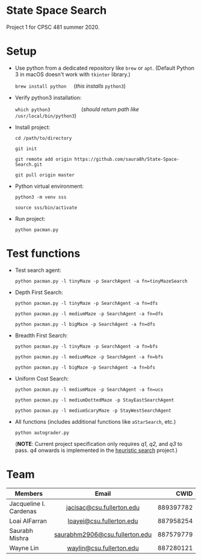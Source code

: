 # State Space Search

Project 1 for CPSC 481 summer 2020.


# Setup

+ Use python from a dedicated repository like `brew` or `apt`. (Default Python 3 in macOS doesn't work with `tkinter` library.)

    `brew install python` &nbsp;&nbsp;&nbsp;&nbsp;(*this installs* `python3`)

+ Verify python3 installation:

    `which python3` &nbsp;&nbsp;&nbsp;&nbsp;&nbsp;&nbsp;&nbsp;&nbsp;&nbsp;&nbsp;&nbsp;&nbsp;&nbsp;&nbsp;&nbsp;&nbsp;&nbsp;&nbsp;&nbsp;&nbsp;(*should return path like* `/usr/local/bin/python3`)

+ Install project:

    `cd /path/to/directory`

    `git init`

    `git remote add origin https://github.com/saura8h/State-Space-Search.git`

    `git pull origin master`

+ Python virtual environment:

    `python3 -m venv sss`

    `source sss/bin/activate`

+ Run project:

    `python pacman.py`


# Test functions

+ Test search agent:

    `python pacman.py -l tinyMaze -p SearchAgent -a fn=tinyMazeSearch`

+ Depth First Search:

    `python pacman.py -l tinyMaze -p SearchAgent -a fn=dfs`

    `python pacman.py -l mediumMaze -p SearchAgent -a fn=dfs`

    `python pacman.py -l bigMaze -p SearchAgent -a fn=dfs`

+ Breadth First Search:

    `python pacman.py -l tinyMaze -p SearchAgent -a fn=bfs`

    `python pacman.py -l mediumMaze -p SearchAgent -a fn=bfs`

    `python pacman.py -l bigMaze -p SearchAgent -a fn=bfs`

+ Uniform Cost Search:

    `python pacman.py -l mediumMaze -p SearchAgent -a fn=ucs`

    `python pacman.py -l mediumDottedMaze -p StayEastSearchAgent` 
    
    `python pacman.py -l mediumScaryMaze -p StayWestSearchAgent`

+ All functions (includes additional functions like `aStarSearch`, etc.)

    `python autograder.py` 

    (**NOTE**: Current project specification only requires *q1, q2,* and *q3* to pass. *q4* onwards is implemented in the [heuristic search][1] project.)


# Team

| Members                | Email                          | CWID            |
| ---------------------- |:------------------------------:| ---------------:|
| Jacqueline I. Cardenas | jacisac@csu.fullerton.edu      | 889397782       |
| Loai AlFarran          | loayei@csu.fullerton.edu       | 887958254       |
| Saurabh Mishra         | saurabhm2906@csu.fullerton.edu | 887579779       |
| Wayne Lin              | waylin@csu.fullerton.edu       | 887280121       |


[1]: https://github.com/saura8h/Heuristic-Search
